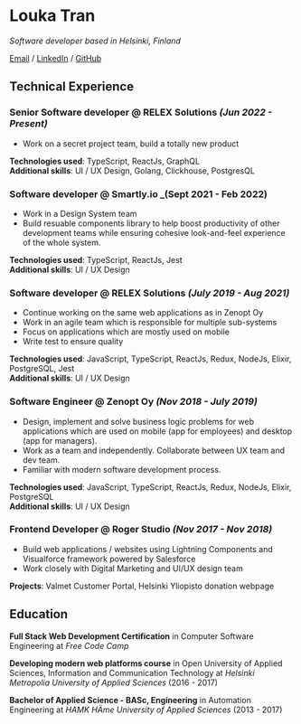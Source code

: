 # Louka Tran

_Software developer based in Helsinki, Finland_

[Email](mailto:ttminhtrang09@gmail.com) / [LinkedIn](https://www.linkedin.com/in/trang-tran0909/) / [GitHub](https://github.com/trangtmtran/)

## Technical Experience

### Senior Software developer @ **RELEX Solutions** _(Jun 2022 - Present)_
- Work on a secret project team, build a totally new product

**Technologies used**: TypeScript, ReactJs, GraphQL  
**Additional skills**: UI / UX Design, Golang, Clickhouse, PostgresQL

### Software developer @ **Smartly.io** _(Sept 2021 - Feb 2022)
- Work in a Design System team
- Build resuable components library to help boost productivity of other development teams while ensuring cohesive look-and-feel experience of the whole system.

**Technologies used**: TypeScript, ReactJs, Jest  
**Additional skills**: UI / UX Design

### Software developer @ **RELEX Solutions** _(July 2019 - Aug 2021)_

- Continue working on the same web applications as in Zenopt Oy
- Work in an agile team which is responsible for multiple sub-systems
- Focus on applications which are mostly used on mobile
- Write test to ensure quality

**Technologies used**: JavaScript, TypeScript, ReactJs, Redux, NodeJs, Elixir, PostgreSQL, Jest  
**Additional skills**: UI / UX Design

### Software Engineer @ **Zenopt Oy** _(Nov 2018 - July 2019)_

- Design, implement and solve business logic problems for web applications which are used on mobile (app for employees) and desktop (app for managers).
- Work as a team and independently. Collaborate between UX team and dev team.
- Familiar with modern software development process.

**Technologies used**: JavaScript, TypeScript, ReactJs, Redux, NodeJs, Elixir, PostgreSQL  
**Additional skills**: UI / UX Design

### Frontend Developer @ **Roger Studio** _(Nov 2017 - Nov 2018)_

- Build web applications / websites using Lightning Components and Visualforce framework powered by Salesforce
- Work closely with Digital Marketing and UI/UX design team

**Projects**: Valmet Customer Portal, Helsinki Yliopisto donation webpage

## Education

**Full Stack Web Development Certification** in Computer Software Engineering
at _Free Code Camp_

**Developing modern web platforms course** in Open University of Applied Sciences, Information and Communication Technology
at _Helsinki Metropolia University of Applied Sciences_ (2016 - 2017)

**Bachelor of Applied Science - BASc, Engineering** in Automation Engineering
at _HAMK HÄme University of Applied Sciences_ (2013 - 2017)
